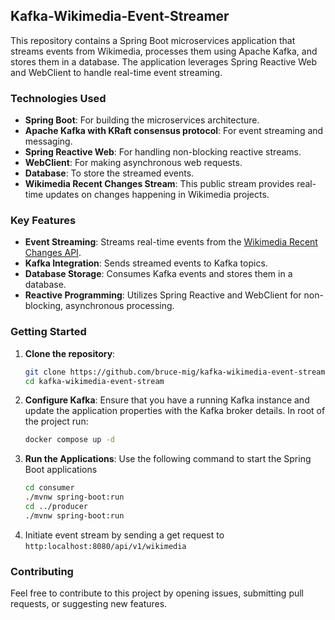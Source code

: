 ## Kafka-Wikimedia-Event-Streamer

This repository contains a Spring Boot microservices application that streams events from Wikimedia, processes them using Apache Kafka, and stores them in a database. The application leverages Spring Reactive Web and WebClient to handle real-time event streaming.

### Technologies Used
- **Spring Boot**: For building the microservices architecture.
- **Apache Kafka with KRaft consensus protocol**: For event streaming and messaging.
- **Spring Reactive Web**: For handling non-blocking reactive streams.
- **WebClient**: For making asynchronous web requests.
- **Database**: To store the streamed events.
- **Wikimedia Recent Changes Stream**: This public stream provides real-time updates on changes happening in Wikimedia projects.

### Key Features
- **Event Streaming**: Streams real-time events from the [Wikimedia Recent Changes API](https://stream.wikimedia.org/v2/stream/recentchange).
- **Kafka Integration**: Sends streamed events to Kafka topics.
- **Database Storage**: Consumes Kafka events and stores them in a database.
- **Reactive Programming**: Utilizes Spring Reactive and WebClient for non-blocking, asynchronous processing.

### Getting Started
1. **Clone the repository**:
   ```bash
   git clone https://github.com/bruce-mig/kafka-wikimedia-event-stream.git
   cd kafka-wikimedia-event-stream
   ```
2. **Configure Kafka**: Ensure that you have a running Kafka instance and update the application properties with the Kafka broker details.
   In root of the project run: 
    ```bash
   docker compose up -d
   ```
3. **Run the Applications**: Use the following command to start the Spring Boot applications
   ```bash
   cd consumer
   ./mvnw spring-boot:run
   cd ../producer
   ./mvnw spring-boot:run
   ```
4. Initiate event stream by sending a get request to `http:localhost:8080/api/v1/wikimedia`

### Contributing
Feel free to contribute to this project by opening issues, submitting pull requests, or suggesting new features.
